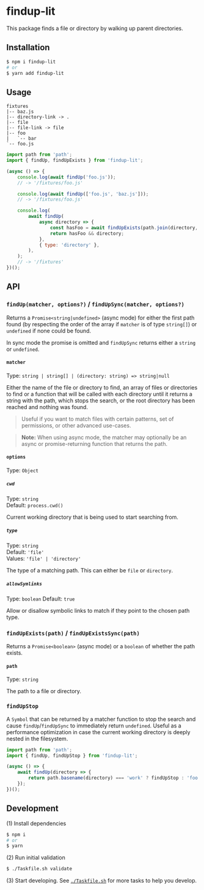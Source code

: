 # findup-lit

This package finds a file or directory by walking up parent directories.

## Installation

```bash
$ npm i findup-lit
# or
$ yarn add findup-lit
```

## Usage

```text
fixtures
|-- baz.js
|-- directory-link -> .
|-- file
|-- file-link -> file
|-- foo
|   `-- bar
`-- foo.js
```

```js
import path from 'path';
import { findUp, findUpExists } from 'findup-lit';

(async () => {
	console.log(await findUp('foo.js'));
	// -> '/fixtures/foo.js'

	console.log(await findUp(['foo.js', 'baz.js']));
	// -> '/fixtures/foo.js'

	console.log(
		await findUp(
			async directory => {
				const hasFoo = await findUpExists(path.join(directory, 'foo.js'));
				return hasFoo && directory;
			},
			{ type: 'directory' },
		),
	);
	// -> '/fixtures'
})();
```

## API

### `findUp(matcher, options?)` / `findUpSync(matcher, options?)`

Returns a `Promise<string|undefined>` (async mode) for either the first path
found (by respecting the order of the array if `matcher` is of type `string[]`)
or `undefined` if none could be found.

In sync mode the promise is omitted and `findUpSync` returns either a `string`
or `undefined`.

#### `matcher`

Type: `string | string[] | (directory: string) => string|null`

Either the name of the file or directory to find, an array of files or
directories to find or a function that will be called with each directory until
it returns a string with the path, which stops the search, or the root
directory has been reached and nothing was found.

> Useful if you want to match files with certain patterns, set of permissions,
> or other advanced use-cases.

> **Note:** When using async mode, the matcher may optionally be an async or
> promise-returning function that returns the path.


#### `options`

Type: `Object`

##### `cwd`

Type: `string` \
Default: `process.cwd()`

Current working directory that is being used to start searching from.

##### `type`

Type: `string` \
Default: `'file'` \
Values: `'file' | 'directory'`

The type of a matching path. This can either be `file` or `directory`.

##### `allowSymlinks`

Type: `boolean`
Default: `true`

Allow or disallow symbolic links to match if they point to the chosen path type.

### `findUpExists(path)` / `findUpExistsSync(path)`

Returns a `Promise<boolean>` (async mode) or a `boolean` of whether the path
exists.

#### `path`

Type: `string`

The path to a file or directory.

### `findUpStop`

A `Symbol` that can be returned by a matcher function to stop the search and
cause `findUp`/`findUpSync` to immediately return `undefined`. Useful as a
performance optimization in case the current working directory is deeply
nested in the filesystem.

```js
import path from 'path';
import { findUp, findUpStop } from 'findup-lit';

(async () => {
	await findUp(directory => {
		return path.basename(directory) === 'work' ? findUpStop : 'foo.js';
	});
})();
```

## Development

(1) Install dependencies

```bash
$ npm i
# or
$ yarn
```

(2) Run initial validation

```bash
$ ./Taskfile.sh validate
```

(3) Start developing. See [`./Taskfile.sh`](./Taskfile.sh) for more tasks to
help you develop.

